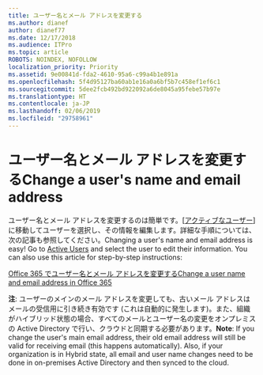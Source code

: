 ```yaml
---
title: ユーザー名とメール アドレスを変更する
ms.author: dianef
author: dianef77
ms.date: 12/17/2018
ms.audience: ITPro
ms.topic: article
ROBOTS: NOINDEX, NOFOLLOW
localization_priority: Priority
ms.assetid: 9e00841d-fda2-4610-95a6-c99a4b1e891a
ms.openlocfilehash: 5f4d95127ba60ab1e16a0a6bf5b7c458ef1ef6c1
ms.sourcegitcommit: 5dee2fcb492bd922092a6de8045a95febe57b97e
ms.translationtype: HT
ms.contentlocale: ja-JP
ms.lasthandoff: 02/06/2019
ms.locfileid: "29758961"
---
```

# <a name="change-a-users-name-and-email-address"></a><span data-ttu-id="8da58-102">ユーザー名とメール アドレスを変更する</span><span class="sxs-lookup"><span data-stu-id="8da58-102">Change a user's name and email address</span></span>

<span data-ttu-id="8da58-p101">ユーザー名とメール アドレスを変更するのは簡単です。[[アクティブなユーザー](https://admin.microsoft.com/Adminportal/Home?source=applauncher#/users)] に移動してユーザーを選択し、その情報を編集します。詳細な手順については、次の記事も参照してください。</span><span class="sxs-lookup"><span data-stu-id="8da58-p101">Changing a user's name and email address is easy! Go to [Active Users](https://admin.microsoft.com/Adminportal/Home?source=applauncher#/users) and select the user to edit their information. You can also use this article for step-by-step instructions:</span></span> 
  
[<span data-ttu-id="8da58-106">Office 365 でユーザー名とメール アドレスを変更する</span><span class="sxs-lookup"><span data-stu-id="8da58-106">Change a user name and email address in Office 365</span></span>](https://support.office.com/article/Change-a-user-name-and-email-address-in-Office-365-fb5ac074-e203-4e1f-9843-b9d1a3e03297?wt.mc_id=change_email_AI.aspx)
  
 <span data-ttu-id="8da58-p102">**注**: ユーザーのメインのメール アドレスを変更しても、古いメール アドレスはメールの受信用に引き続き有効です (これは自動的に発生します)。また、組織がハイブリッド状態の場合、すべてのメールとユーザー名の変更をオンプレミスの Active Directory で行い、クラウドと同期する必要があります。</span><span class="sxs-lookup"><span data-stu-id="8da58-p102">**Note**: If you change the user's main email address, their old email address will still be valid for receiving email (this happens automatically). Also, if your organization is in Hybrid state, all email and user name changes need to be done in on-premises Active Directory and then synced to the cloud.</span></span> 
  

